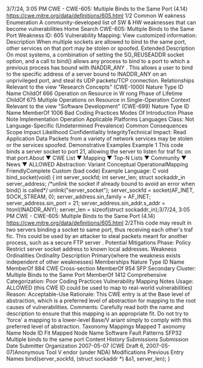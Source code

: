 3/7/24, 3:05 PM CWE - CWE-605: Multiple Binds to the Same Port (4.14)
https://cwe.mitre.org/data/deﬁnitions/605.html 1/2
Common W eakness Enumeration
A community-developed list of SW & HW weaknesses that can become
vulnerabilities
Home Search
CWE-605: Multiple Binds to the Same Port
Weakness ID: 605
Vulnerability Mapping: 
View customized information:
 Description
When multiple sockets are allowed to bind to the same port, other services on that port may be stolen or spoofed.
 Extended Description
On most systems, a combination of setting the SO\_REUSEADDR socket option, and a call to bind() allows any process to bind to a
port to which a previous process has bound with INADDR\_ANY . This allows a user to bind to the specific address of a server bound to
INADDR\_ANY on an unprivileged port, and steal its UDP packets/TCP connection.
 Relationships
 Relevant to the view "Research Concepts" (CWE-1000)
Nature Type ID Name
ChildOf 666 Operation on Resource in W rong Phase of Lifetime
ChildOf 675 Multiple Operations on Resource in Single-Operation Context
 Relevant to the view "Software Development" (CWE-699)
Nature Type ID Name
MemberOf 1006 Bad Coding Practices
 Modes Of Introduction
Phase Note
Implementation
Operation
 Applicable Platforms
Languages
Class: Not Language-Specific (Undetermined Prevalence)
 Common Consequences
Scope Impact Likelihood
Confidentiality
IntegrityTechnical Impact: Read Application Data
Packets from a variety of network services may be stolen or the services spoofed.
 Demonstrative Examples
Example 1
This code binds a server socket to port 21, allowing the server to listen for traf fic on that port.About ▼ CWE List ▼ Mapping ▼ Top-N Lists ▼ Community ▼ News ▼
ALLOWED
Abstraction: Variant
Conceptual OperationalMapping
FriendlyComplete Custom
(bad code) Example Language: C 
void bind\_socket(void) {
int server\_sockfd;
int server\_len;
struct sockaddr\_in server\_address;
/\*unlink the socket if already bound to avoid an error when bind() is called\*/
unlink("server\_socket");
server\_sockfd = socket(AF\_INET, SOCK\_STREAM, 0);
server\_address.sin\_family = AF\_INET;
server\_address.sin\_port = 21;
server\_address.sin\_addr.s\_addr = htonl(INADDR\_ANY);
server\_len = sizeof(struct sockaddr\_in);3/7/24, 3:05 PM CWE - CWE-605: Multiple Binds to the Same Port (4.14)
https://cwe.mitre.org/data/deﬁnitions/605.html 2/2This code may result in two servers binding a socket to same port, thus receiving each other's traf fic. This could be used by an
attacker to steal packets meant for another process, such as a secure FTP server .
 Potential Mitigations
Phase: Policy
Restrict server socket address to known local addresses.
 Weakness Ordinalities
Ordinality Description
Primary(where the weakness exists independent of other weaknesses)
 Memberships
Nature Type ID Name
MemberOf 884 CWE Cross-section
MemberOf 954 SFP Secondary Cluster: Multiple Binds to the Same Port
MemberOf 1412 Comprehensive Categorization: Poor Coding Practices
 Vulnerability Mapping Notes
Usage: ALLOWED (this CWE ID could be used to map to real-world vulnerabilities)
Reason: Acceptable-Use
Rationale:
This CWE entry is at the Base level of abstraction, which is a preferred level of abstraction for mapping to the root causes of
vulnerabilities.
Comments:
Carefully read both the name and description to ensure that this mapping is an appropriate fit. Do not try to 'force' a mapping to a
lower-level Base/V ariant simply to comply with this preferred level of abstraction.
 Taxonomy Mappings
Mapped T axonomy Name Node ID Fit Mapped Node Name
Software Fault Patterns SFP32 Multiple binds to the same port
 Content History
 Submissions
Submission Date Submitter Organization
2007-05-07
(CWE Draft 6, 2007-05-07)Anonymous Tool V endor (under NDA)
 Modifications
 Previous Entry Names
bind(server\_sockfd, (struct sockaddr \*) &s1, server\_len);
}